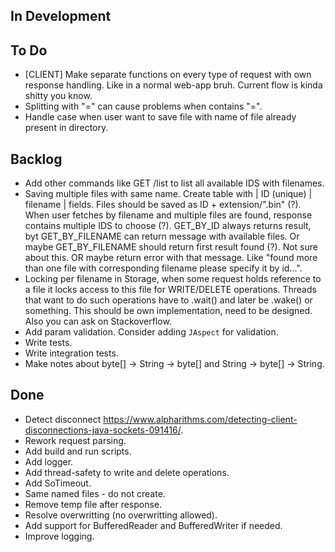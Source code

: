 ## In Development

## To Do

- [CLIENT] Make separate functions on every type of request with own response handling. Like in a normal web-app bruh. Current flow is kinda shitty you know.
- Splitting with "=" can cause problems when <value> contains "=".
- Handle case when user want to save file with name of file already present in directory.

## Backlog

- Add other commands like GET /list to list all available IDS with filenames.
- Saving multiple files with same name. Create table with | ID (unique) | filename | fields. Files should be saved as ID + extension/".bin" (?). When user fetches by filename and multiple files are found, response contains multiple IDS to choose (?). GET_BY_ID always returns result, byt GET_BY_FILENAME can return message with available files. Or maybe GET_BY_FILENAME should return first result found (?). Not sure about this. OR maybe return error with that message. Like "found more than one file with corresponding filename please specify it by id...".
- Locking per filename in Storage, when some request holds reference to a file it locks access to this file for WRITE/DELETE operations. Threads that want to do such operations have to .wait() and later be .wake() or something. This should be own implementation, need to be designed. Also you can ask on Stackoverflow.
- Add param validation. Consider adding `JAspect` for validation.
- Write tests.
- Write integration tests.
- Make notes about byte[] -> String -> byte[] and String -> byte[] -> String.

## Done

- Detect disconnect https://www.alpharithms.com/detecting-client-disconnections-java-sockets-091416/.
- Rework request parsing.
- Add build and run scripts.
- Add logger.
- Add thread-safety to write and delete operations.
- Add SoTimeout.
- Same named files - do not create.
- Remove temp file after response.
- Resolve overwritting (no overwritting allowed).
- Add support for BufferedReader and BufferedWriter if needed.
- Improve logging.
